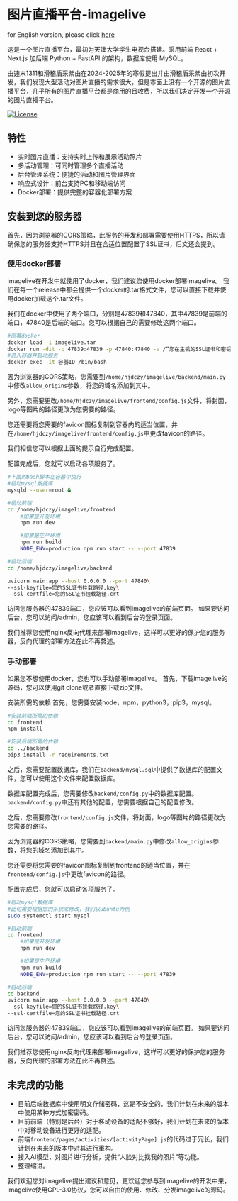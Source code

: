 # 图片直播平台-imagelive

for English version, please click [here](README_en.md)

这是一个图片直播平台，最初为天津大学学生电视台搭建。采用前端 React + Next.js 加后端 Python + FastAPI 的架构，数据库使用 MySQL。

由速末1311和滑稽盾采紫由在2024-2025年的寒假提出并由滑稽盾采紫由初次开发，我们发现大型活动对图片直播的需求很大，但是市面上没有一个开源的图片直播平台，几乎所有的图片直播平台都是商用的且收费，所以我们决定开发一个开源的图片直播平台。

[![License](https://img.shields.io/badge/license-GPL--3.0-blue.svg)](LICENSE)


## 特性
- 实时图片直播：支持实时上传和展示活动照片
- 多活动管理：可同时管理多个直播活动
- 后台管理系统：便捷的活动和图片管理界面
- 响应式设计：前台支持PC和移动端访问
- Docker部署：提供完整的容器化部署方案

## 安装到您的服务器
首先，因为浏览器的CORS策略，此服务的开发和部署需要使用HTTPS，所以请确保您的服务器支持HTTPS并且在合适位置配置了SSL证书，后文还会提到。

### 使用docker部署
imagelive在开发中就使用了docker，我们建议您使用docker部署imagelive。
我们在每一个release中都会提供一个docker的.tar格式文件，您可以直接下载并使用docker加载这个.tar文件。

我们在docker中使用了两个端口，分别是47839和47840，其中47839是前端的端口，47840是后端的端口。您可以根据自己的需要修改这两个端口。

```bash
#部署docker
docker load -i imagelive.tar
docker run -dit -p 47839:47839 -p 47840:47840 -v /“您在主机的SSL证书和密钥路径”:/certs -v imagelive:lastest
#进入容器并启动服务
docker exec -it 容器ID /bin/bash

```
因为浏览器的CORS策略，您需要到`/home/hjdczy/imagelive/backend/main.py`中修改`allow_origins`参数，将您的域名添加到其中。

另外，您需要更改`/home/hjdczy/imagelive/frontend/config.js`文件，将封面，logo等图片的路径更改为您需要的路径。

您还需要将您需要的favicon图标复制到容器内的适当位置，并在`/home/hjdczy/imagelive/frontend/config.js`中更改favicon的路径。

我们相信您可以根据上面的提示自行完成配置。

配置完成后，您就可以启动各项服务了。

```bash
#下面的bash脚本在容器中执行
#启动mysql数据库
mysqld --user=root &

#启动前端
cd /home/hjdczy/imagelive/frontend
    #如果是开发环境
    npm run dev

    #如果是生产环境
    npm run build
    NODE_ENV=production npm run start -- --port 47839

#启动后端
cd /home/hjdczy/imagelive/backend

uvicorn main:app --host 0.0.0.0 --port 47840\
--ssl-keyfile=您的SSL证书挂载路径.key\
--ssl-certfile=您的SSL证书挂载路径.crt

```

访问您服务器的47839端口，您应该可以看到imagelive的前端页面。
如果要访问后台，您可以访问/admin，您应该可以看到后台的登录页面。

我们推荐您使用nginx反向代理来部署imagelive，这样可以更好的保护您的服务器，反向代理的部署方法在此不再赘述。

### 手动部署
如果您不想使用docker，您也可以手动部署imagelive。
首先，下载imagelive的源码，您可以使用git clone或者直接下载zip文件。

安装所需的依赖
首先，您需要安装node，npm，python3，pip3，mysql。

```bash
#安装前端所需的依赖
cd frontend
npm install

#安装后端所需的依赖
cd ../backend
pip3 install -r requirements.txt
```
之后，您需要配置数据库，我们在`backend/mysql.sql`中提供了数据库的配置文件，您可以使用这个文件来配置数据库。

数据库配置完成后，您需要修改`backend/config.py`中的数据库配置。
`backend/config.py`中还有其他的配置，您需要根据自己的配置修改。

之后，您需要修改`frontend/config.js`文件，将封面，logo等图片的路径更改为您需要的路径。

因为浏览器的CORS策略，您需要到`backend/main.py`中修改`allow_origins`参数，将您的域名添加到其中。

您还需要将您需要的favicon图标复制到frontend的适当位置，并在`frontend/config.js`中更改favicon的路径。

配置完成后，您就可以启动各项服务了。

```bash
#启动mysql数据库
#此句需要根据您的系统来修改，我们以ubuntu为例
sudo systemctl start mysql

#启动前端
cd frontend
    #如果是开发环境
    npm run dev

    #如果是生产环境
    npm run build
    NODE_ENV=production npm run start -- --port 47839

#启动后端
cd backend
uvicorn main:app --host 0.0.0.0 --port 47840\
--ssl-keyfile=您的SSL证书挂载路径.key\
--ssl-certfile=您的SSL证书挂载路径.crt

```

访问您服务器的47839端口，您应该可以看到imagelive的前端页面。
如果要访问后台，您可以访问/admin，您应该可以看到后台的登录页面。

我们推荐您使用nginx反向代理来部署imagelive，这样可以更好的保护您的服务器，反向代理的部署方法在此不再赘述。

## 未完成的功能
- 目前后端数据库中使用明文存储密码，这是不安全的，我们计划在未来的版本中使用某种方式加密密码。
- 目前前端（特别是后台）对于移动设备的适配不够好，我们计划在未来的版本中对移动设备进行更好的适配。
- 前端`frontend/pages/activities/[activityPage].js`的代码过于冗长，我们计划在未来的版本中对其进行重构。
- 接入AI模型，对图片进行分析，提供“人脸对比找我的照片”等功能。
- 整理缩进。


我们欢迎您对imagelive提出建议和意见，更欢迎您参与到imagelive的开发中来，imagelive使用GPL-3.0协议，您可以自由的使用、修改、分发imagelive的源码。